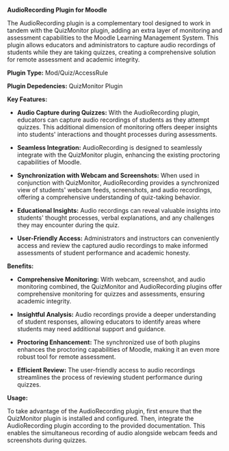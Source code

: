 **AudioRecording Plugin for Moodle**

The AudioRecording plugin is a complementary tool designed to work in tandem with the QuizMonitor plugin, adding an extra layer of monitoring and assessment capabilities to the Moodle Learning Management System. This plugin allows educators and administrators to capture audio recordings of students while they are taking quizzes, creating a comprehensive solution for remote assessment and academic integrity.

**Plugin Type:**
Mod/Quiz/AccessRule

**Plugin Depedencies:**
QuizMonitor Plugin

**Key Features:**

- **Audio Capture during Quizzes:** With the AudioRecording plugin, educators can capture audio recordings of students as they attempt quizzes. This additional dimension of monitoring offers deeper insights into students' interactions and thought processes during assessments.

- **Seamless Integration:** AudioRecording is designed to seamlessly integrate with the QuizMonitor plugin, enhancing the existing proctoring capabilities of Moodle.

- **Synchronization with Webcam and Screenshots:** When used in conjunction with QuizMonitor, AudioRecording provides a synchronized view of students' webcam feeds, screenshots, and audio recordings, offering a comprehensive understanding of quiz-taking behavior.

- **Educational Insights:** Audio recordings can reveal valuable insights into students' thought processes, verbal explanations, and any challenges they may encounter during the quiz.

- **User-Friendly Access:** Administrators and instructors can conveniently access and review the captured audio recordings to make informed assessments of student performance and academic honesty.

**Benefits:**

- **Comprehensive Monitoring:** With webcam, screenshot, and audio monitoring combined, the QuizMonitor and AudioRecording plugins offer comprehensive monitoring for quizzes and assessments, ensuring academic integrity.

- **Insightful Analysis:** Audio recordings provide a deeper understanding of student responses, allowing educators to identify areas where students may need additional support and guidance.

- **Proctoring Enhancement:** The synchronized use of both plugins enhances the proctoring capabilities of Moodle, making it an even more robust tool for remote assessment.

- **Efficient Review:** The user-friendly access to audio recordings streamlines the process of reviewing student performance during quizzes.

**Usage:**

To take advantage of the AudioRecording plugin, first ensure that the QuizMonitor plugin is installed and configured. Then, integrate the AudioRecording plugin according to the provided documentation. This enables the simultaneous recording of audio alongside webcam feeds and screenshots during quizzes.
